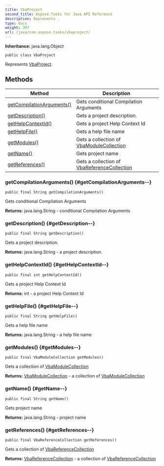 ```yaml
---
title: VbaProject
second_title: Aspose.Tasks for Java API Reference
description: Represents .
type: docs
weight: 307
url: /java/com.aspose.tasks/vbaproject/
---
```


**Inheritance:**
java.lang.Object
```
public class VbaProject
```

Represents [VbaProject](../../com.aspose.tasks/vbaproject).
## Methods

| Method | Description |
| --- | --- |
| [getCompilationArguments()](#getCompilationArguments--) | Gets conditional Compilation Arguments |
| [getDescription()](#getDescription--) | Gets a project description. |
| [getHelpContextId()](#getHelpContextId--) | Gets a project Help Context Id |
| [getHelpFile()](#getHelpFile--) | Gets a help file name |
| [getModules()](#getModules--) | Gets a collection of [VbaModuleCollection](../../com.aspose.tasks/vbamodulecollection) |
| [getName()](#getName--) | Gets project name |
| [getReferences()](#getReferences--) | Gets a collection of [VbaReferenceCollection](../../com.aspose.tasks/vbareferencecollection) |
### getCompilationArguments() {#getCompilationArguments--}
```
public final String getCompilationArguments()
```


Gets conditional Compilation Arguments

**Returns:**
java.lang.String - conditional Compilation Arguments
### getDescription() {#getDescription--}
```
public final String getDescription()
```


Gets a project description.

**Returns:**
java.lang.String - a project description.
### getHelpContextId() {#getHelpContextId--}
```
public final int getHelpContextId()
```


Gets a project Help Context Id

**Returns:**
int - a project Help Context Id
### getHelpFile() {#getHelpFile--}
```
public final String getHelpFile()
```


Gets a help file name

**Returns:**
java.lang.String - a help file name
### getModules() {#getModules--}
```
public final VbaModuleCollection getModules()
```


Gets a collection of [VbaModuleCollection](../../com.aspose.tasks/vbamodulecollection)

**Returns:**
[VbaModuleCollection](../../com.aspose.tasks/vbamodulecollection) - a collection of [VbaModuleCollection](../../com.aspose.tasks/vbamodulecollection)
### getName() {#getName--}
```
public final String getName()
```


Gets project name

**Returns:**
java.lang.String - project name
### getReferences() {#getReferences--}
```
public final VbaReferenceCollection getReferences()
```


Gets a collection of [VbaReferenceCollection](../../com.aspose.tasks/vbareferencecollection)

**Returns:**
[VbaReferenceCollection](../../com.aspose.tasks/vbareferencecollection) - a collection of [VbaReferenceCollection](../../com.aspose.tasks/vbareferencecollection)
